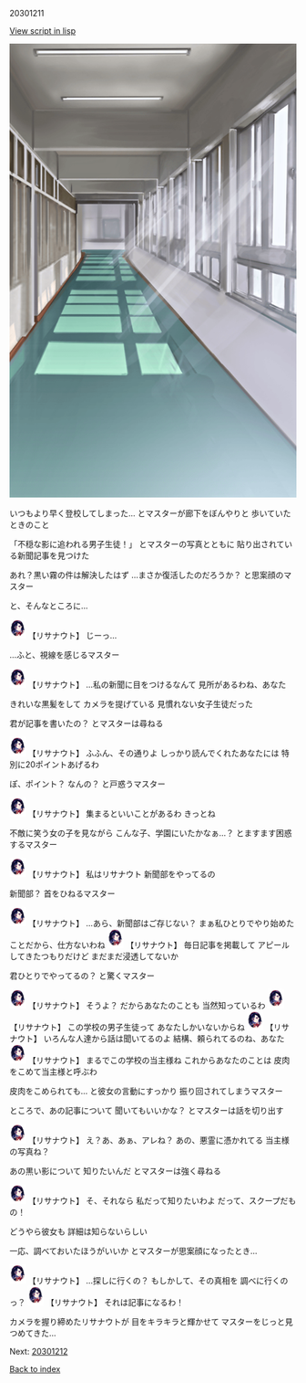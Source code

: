 20301211

[View script in lisp](../scripts/20301211.txt)

![corridor_daytime.png](../images/backgrounds/corridor_daytime.png)

いつもより早く登校してしまった…
とマスターが廊下をぼんやりと
歩いていたときのこと

「不穏な影に追われる男子生徒！」
とマスターの写真とともに
貼り出されている新聞記事を見つけた

あれ？黒い霧の件は解決したはず
…まさか復活したのだろうか？
と思案顔のマスター

と、そんなところに…

<img src="../images/units/203011.png" alt="203011.png" height="34"/>
【リサナウト】
じーっ…

…ふと、視線を感じるマスター

<img src="../images/units/203011.png" alt="203011.png" height="34"/>
【リサナウト】
…私の新聞に目をつけるなんて
見所があるわね、あなた

きれいな黒髪をして
カメラを提げている
見慣れない女子生徒だった

君が記事を書いたの？
とマスターは尋ねる

<img src="../images/units/203011.png" alt="203011.png" height="34"/>
【リサナウト】
ふふん、その通りよ
しっかり読んでくれたあなたには
特別に20ポイントあげるわ

ぽ、ポイント？
なんの？
と戸惑うマスター

<img src="../images/units/203011.png" alt="203011.png" height="34"/>
【リサナウト】
集まるといいことがあるわ
きっとね

不敵に笑う女の子を見ながら
こんな子、学園にいたかなぁ…？
とますます困惑するマスター

<img src="../images/units/203011.png" alt="203011.png" height="34"/>
【リサナウト】
私はリサナウト
新聞部をやってるの

新聞部？
首をひねるマスター

<img src="../images/units/203011.png" alt="203011.png" height="34"/>
【リサナウト】
…あら、新聞部はご存じない？
まぁ私ひとりでやり始めた
ことだから、仕方ないわね

<img src="../images/units/203011.png" alt="203011.png" height="34"/>
【リサナウト】
毎日記事を掲載して
アピールしてきたつもりだけど
まだまだ浸透してないか

君ひとりでやってるの？
と驚くマスター

<img src="../images/units/203011.png" alt="203011.png" height="34"/>
【リサナウト】
そうよ？
だからあなたのことも
当然知っているわ

<img src="../images/units/203011.png" alt="203011.png" height="34"/>
【リサナウト】
この学校の男子生徒って
あなたしかいないからね

<img src="../images/units/203011.png" alt="203011.png" height="34"/>
【リサナウト】
いろんな人達から話は聞いてるのよ
結構、頼られてるのね、あなた

<img src="../images/units/203011.png" alt="203011.png" height="34"/>
【リサナウト】
まるでこの学校の当主様ね
これからあなたのことは
皮肉をこめて当主様と呼ぶわ

皮肉をこめられても…
と彼女の言動にすっかり
振り回されてしまうマスター

ところで、あの記事について
聞いてもいいかな？
とマスターは話を切り出す

<img src="../images/units/203011.png" alt="203011.png" height="34"/>
【リサナウト】
え？あ、あぁ、アレね？
あの、悪霊に憑かれてる
当主様の写真ね？

あの黒い影について
知りたいんだ
とマスターは強く尋ねる

<img src="../images/units/203011.png" alt="203011.png" height="34"/>
【リサナウト】
そ、それなら
私だって知りたいわよ
だって、スクープだもの！

どうやら彼女も
詳細は知らないらしい

一応、調べておいたほうがいいか
とマスターが思案顔になったとき…

<img src="../images/units/203011.png" alt="203011.png" height="34"/>
【リサナウト】
…探しに行くの？
もしかして、その真相を
調べに行くのっ？

<img src="../images/units/203011.png" alt="203011.png" height="34"/>
【リサナウト】
それは記事になるわ！

カメラを握り締めたリサナウトが
目をキラキラと輝かせて
マスターをじっと見つめてきた…

Next: [20301212](20301212.md)

[Back to index](index.md)
